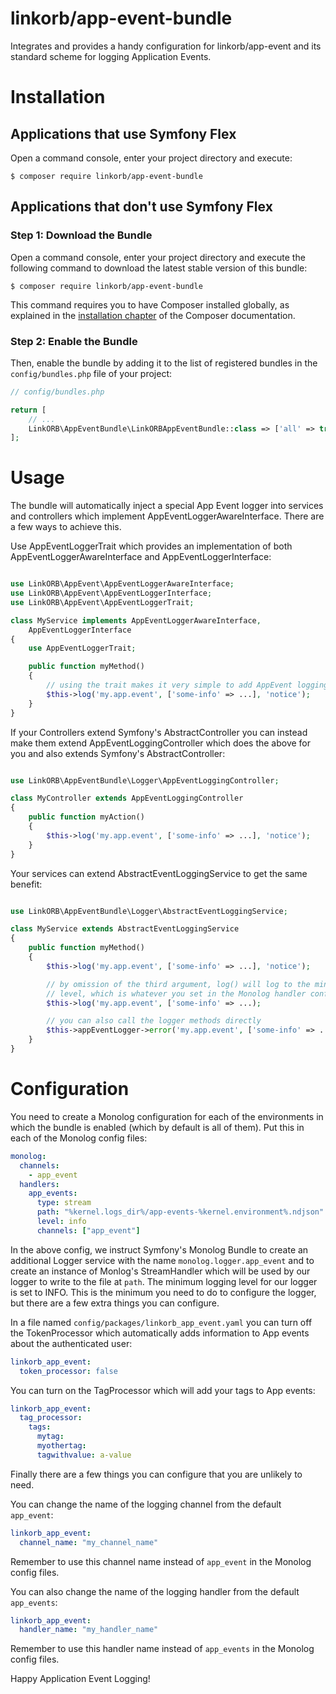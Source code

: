 # linkorb/app-event-bundle

Integrates and provides a handy configuration for linkorb/app-event and its standard scheme for
logging Application Events.

Installation
============

Applications that use Symfony Flex
----------------------------------

Open a command console, enter your project directory and execute:

```console
$ composer require linkorb/app-event-bundle
```

Applications that don't use Symfony Flex
----------------------------------------

### Step 1: Download the Bundle

Open a command console, enter your project directory and execute the
following command to download the latest stable version of this bundle:

```console
$ composer require linkorb/app-event-bundle
```

This command requires you to have Composer installed globally, as explained
in the [installation chapter](https://getcomposer.org/doc/00-intro.md)
of the Composer documentation.

### Step 2: Enable the Bundle

Then, enable the bundle by adding it to the list of registered bundles
in the `config/bundles.php` file of your project:

```php
// config/bundles.php

return [
    // ...
    LinkORB\AppEventBundle\LinkORBAppEventBundle::class => ['all' => true],
];
```

Usage
=====

The bundle will automatically inject a special App Event logger into services
and controllers which implement AppEventLoggerAwareInterface.  There are a few
ways to achieve this.

Use AppEventLoggerTrait which provides an implementation of both
AppEventLoggerAwareInterface and AppEventLoggerInterface:

```php

use LinkORB\AppEvent\AppEventLoggerAwareInterface;
use LinkORB\AppEvent\AppEventLoggerInterface;
use LinkORB\AppEvent\AppEventLoggerTrait;

class MyService implements AppEventLoggerAwareInterface,
    AppEventLoggerInterface
{
    use AppEventLoggerTrait;

    public function myMethod()
    {
        // using the trait makes it very simple to add AppEvent logging:
        $this->log('my.app.event', ['some-info' => ...], 'notice');
    }
}
```

If your Controllers extend Symfony's AbstractController you can instead make
them extend AppEventLoggingController which does the above for you and also
extends Symfony's AbstractController:

```php

use LinkORB\AppEventBundle\Logger\AppEventLoggingController;

class MyController extends AppEventLoggingController
{
    public function myAction()
    {
        $this->log('my.app.event', ['some-info' => ...], 'notice');
    }
}
```

Your services can extend AbstractEventLoggingService to get the same benefit:

```php

use LinkORB\AppEventBundle\Logger\AbstractEventLoggingService;

class MyService extends AbstractEventLoggingService
{
    public function myMethod()
    {
        $this->log('my.app.event', ['some-info' => ...], 'notice');

        // by omission of the third argument, log() will log to the minimum log
        // level, which is whatever you set in the Monolog handler config
        $this->log('my.app.event', ['some-info' => ...);

        // you can also call the logger methods directly
        $this->appEventLogger->error('my.app.event', ['some-info' => ...]);
    }
}
```

Configuration
=============

You need to create a Monolog configuration for each of the environments in
which the bundle is enabled (which by default is all of them).  Put this in
each of the Monolog config files:

```yaml
monolog:
  channels:
    - app_event
  handlers:
    app_events:
      type: stream
      path: "%kernel.logs_dir%/app-events-%kernel.environment%.ndjson"
      level: info
      channels: ["app_event"]
```

In the above config, we instruct Symfony's Monolog Bundle to create an
additional Logger service with the name `monolog.logger.app_event` and to
create an instance of Monlog's StreamHandler which will be used by our logger
to write to the file at `path`.  The minimum logging level for our logger is
set to INFO.  This is the minimum you need to do to configure the logger, but
there are a few extra things you can configure.

In a file named `config/packages/linkorb_app_event.yaml` you can turn off the
TokenProcessor which automatically adds information to App events about the
authenticated user:

```yaml
linkorb_app_event:
  token_processor: false
```

You can turn on the TagProcessor which will add your tags to App events:

```yaml
linkorb_app_event:
  tag_processor:
    tags:
      mytag:
      myothertag:
      tagwithvalue: a-value
```

Finally there are a few things you can configure that you are unlikely to need.

You can change the name of the logging channel from the default `app_event`:

```yaml
linkorb_app_event:
  channel_name: "my_channel_name"
```

Remember to use this channel name instead of `app_event` in the Monolog config
files.

You can also change the name of the logging handler from the default
`app_events`:

```yaml
linkorb_app_event:
  handler_name: "my_handler_name"
```

Remember to use this handler name instead of `app_events` in the Monolog config
files.

Happy Application Event Logging!
